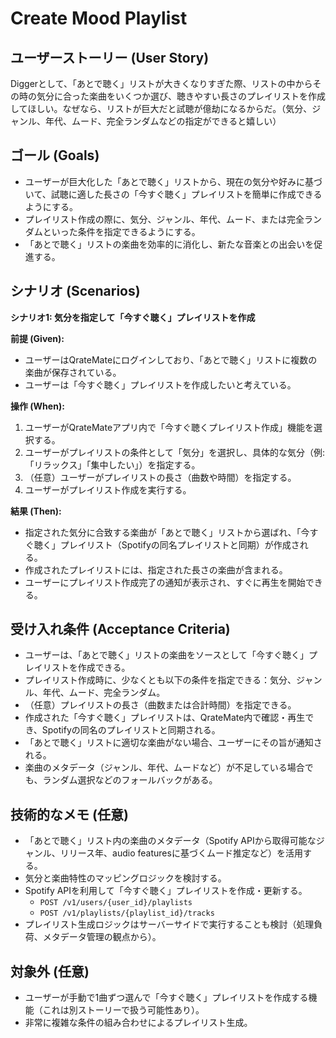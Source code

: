 # Create Mood Playlist

## ユーザーストーリー (User Story)

Diggerとして、「あとで聴く」リストが大きくなりすぎた際、リストの中からその時の気分に合った楽曲をいくつか選び、聴きやすい長さのプレイリストを作成してほしい。なぜなら、リストが巨大だと試聴が億劫になるからだ。（気分、ジャンル、年代、ムード、完全ランダムなどの指定ができると嬉しい）

## ゴール (Goals)

- ユーザーが巨大化した「あとで聴く」リストから、現在の気分や好みに基づいて、試聴に適した長さの「今すぐ聴く」プレイリストを簡単に作成できるようにする。
- プレイリスト作成の際に、気分、ジャンル、年代、ムード、または完全ランダムといった条件を指定できるようにする。
- 「あとで聴く」リストの楽曲を効率的に消化し、新たな音楽との出会いを促進する。

## シナリオ (Scenarios)

**シナリオ1: 気分を指定して「今すぐ聴く」プレイリストを作成**

**前提 (Given):**

- ユーザーはQrateMateにログインしており、「あとで聴く」リストに複数の楽曲が保存されている。
- ユーザーは「今すぐ聴く」プレイリストを作成したいと考えている。

**操作 (When):**

1. ユーザーがQrateMateアプリ内で「今すぐ聴くプレイリスト作成」機能を選択する。
2. ユーザーがプレイリストの条件として「気分」を選択し、具体的な気分（例: 「リラックス」「集中したい」）を指定する。
3. （任意）ユーザーがプレイリストの長さ（曲数や時間）を指定する。
4. ユーザーがプレイリスト作成を実行する。

**結果 (Then):**

- 指定された気分に合致する楽曲が「あとで聴く」リストから選ばれ、「今すぐ聴く」プレイリスト（Spotifyの同名プレイリストと同期）が作成される。
- 作成されたプレイリストには、指定された長さの楽曲が含まれる。
- ユーザーにプレイリスト作成完了の通知が表示され、すぐに再生を開始できる。

## 受け入れ条件 (Acceptance Criteria)

- ユーザーは、「あとで聴く」リストの楽曲をソースとして「今すぐ聴く」プレイリストを作成できる。
- プレイリスト作成時に、少なくとも以下の条件を指定できる：気分、ジャンル、年代、ムード、完全ランダム。
- （任意）プレイリストの長さ（曲数または合計時間）を指定できる。
- 作成された「今すぐ聴く」プレイリストは、QrateMate内で確認・再生でき、Spotifyの同名のプレイリストと同期される。
- 「あとで聴く」リストに適切な楽曲がない場合、ユーザーにその旨が通知される。
- 楽曲のメタデータ（ジャンル、年代、ムードなど）が不足している場合でも、ランダム選択などのフォールバックがある。

## 技術的なメモ (任意)

- 「あとで聴く」リスト内の楽曲のメタデータ（Spotify APIから取得可能なジャンル、リリース年、audio featuresに基づくムード推定など）を活用する。
- 気分と楽曲特性のマッピングロジックを検討する。
- Spotify APIを利用して「今すぐ聴く」プレイリストを作成・更新する。
  - `POST /v1/users/{user_id}/playlists`
  - `POST /v1/playlists/{playlist_id}/tracks`
- プレイリスト生成ロジックはサーバーサイドで実行することも検討（処理負荷、メタデータ管理の観点から）。

## 対象外 (任意)

- ユーザーが手動で1曲ずつ選んで「今すぐ聴く」プレイリストを作成する機能（これは別ストーリーで扱う可能性あり）。
- 非常に複雑な条件の組み合わせによるプレイリスト生成。
